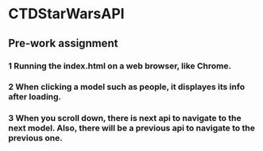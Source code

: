 # CTDStarWarsAPI

## Pre-work assignment

### 1 Running the index.html on a web browser, like Chrome.

### 2 When clicking a model such as people, it displayes its info after loading.

### 3 When you scroll down, there is next api to navigate to the next model. Also, there will be a previous api to navigate to the previous one.
